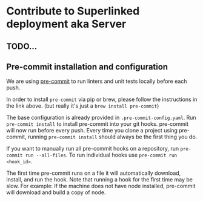 # Contribute to Superlinked deployment aka Server

## TODO...

## Pre-commit installation and configuration

We are using [pre-commit](https://pre-commit.com/) to run linters and unit tests locally before each push.

In order to install `pre-commit` via pip or brew, please follow the instructions in the link above. (but really it's just a `brew install pre-commit`)

The base configuration is already provided in `.pre-commit-config.yaml`. Run `pre-commit install` to install pre-commit into your git hooks. pre-commit will now run before every push. Every time you clone a project using pre-commit, running `pre-commit install` should always be the first thing you do.

If you want to manually run all pre-commit hooks on a repository, run `pre-commit run --all-files`. To run individual hooks use `pre-commit run <hook_id>`.

The first time pre-commit runs on a file it will automatically download, install, and run the hook. Note that running a hook for the first time may be slow. For example: If the machine does not have node installed, pre-commit will download and build a copy of node.
